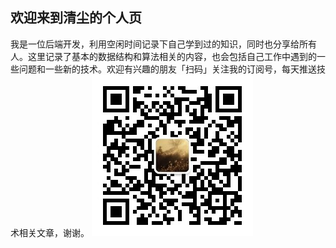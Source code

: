##  欢迎来到清尘的个人页

我是一位后端开发，利用空闲时间记录下自己学到过的知识，同时也分享给所有人。这里记录了基本的数据结构和算法相关的内容，也会包括自己工作中遇到的一些问题和一些新的技术。欢迎有兴趣的朋友「扫码」关注我的订阅号，每天推送技术相关文章，谢谢。
![清尘闲聊](/img/wechat.jpg)

